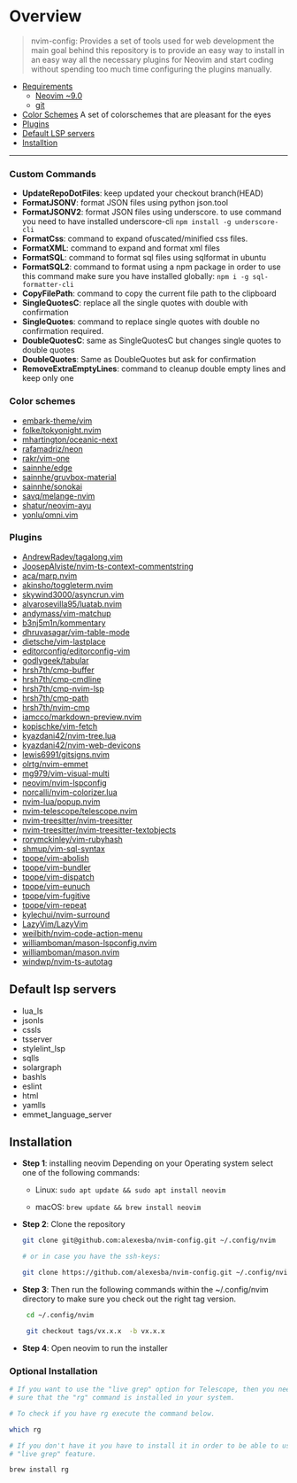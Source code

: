 <!-- **cSpell**: enable -->
# Overview

> nvim-config: Provides a set of tools used for web development the main goal
behind this repository is to provide an easy way to install in an easy way all
the necessary plugins for Neovim and start coding without spending too much time
configuring the plugins manually.

- [Requirements](#Requirements)
  - [Neovim ~9.0](/neovim/neovim)
  - [git](https://git-scm.com/)
- [Color Schemes](#color-schemes) A set of colorschemes that are pleasant for the eyes
- [Plugins](#plugins)
- [Default LSP servers](#default-lsp-servers)
- [Installtion](#installation)

-----

### Custom Commands
- **UpdateRepoDotFiles**: keep updated your checkout branch(HEAD)
- **FormatJSONV**: format JSON files using python json.tool
- **FormatJSONV2**: format JSON files using underscore. to use command you need to
  have installed underscore-cli `npm install -g underscore-cli`
- **FormatCss**: command to expand ofuscated/minified css files.
- **FormatXML**: command to expand and format xml files
- **FormatSQL**: command to format sql files using sqlformat in ubuntu
- **FormatSQL2**: command to format using a npm package in order to use this command
  make sure you have installed globally: `npm i -g sql-formatter-cli`
- **CopyFilePath**: command to copy the current file path to the clipboard
- **SingleQuotesC**: replace all the single quotes with double
  with confirmation
- **SingleQuotes**: command to replace single quotes with double no confirmation
  required.
- **DoubleQuotesC**: same as SingleQuotesC but changes single quotes to double quotes
- **DoubleQuotes**: Same as DoubleQuotes but ask for confirmation
- **RemoveExtraEmptyLines**: command to cleanup double empty lines and keep only
  one

### Color schemes

- [embark-theme/vim](http://github.com/embark-theme/vim)
- [folke/tokyonight.nvim](http://github.com/folke/tokyonight.nvim)
- [mhartington/oceanic-next](http://github.com/mhartington/oceanic-next)
- [rafamadriz/neon](http://github.com/rafamadriz/neon)
- [rakr/vim-one](http://github.com/rakr/vim-one)
- [sainnhe/edge](http://github.com/sainnhe/edge)
- [sainnhe/gruvbox-material](http://github.com/sainnhe/gruvbox-material)
- [sainnhe/sonokai](http://github.com/sainnhe/sonokai)
- [savq/melange-nvim](http://github.com/savq/melange-nvim)
- [shatur/neovim-ayu](http://github.com/shatur/neovim-ayu)
- [yonlu/omni.vim](http://github.com/yonlu/omni.vim)


### Plugins
- [AndrewRadev/tagalong.vim](http://github.com/AndrewRadev/tagalong.vim)
- [JoosepAlviste/nvim-ts-context-commentstring](http://github.com/JoosepAlviste/nvim-ts-context-commentstring)
- [aca/marp.nvim](http://github.com/aca/marp.nvim)
- [akinsho/toggleterm.nvim](http://github.com/akinsho/toggleterm.nvim)
- [skywind3000/asyncrun.vim](http://github.com/skywind3000/asyncrun.vim)
- [alvarosevilla95/luatab.nvim](http://github.com/alvarosevilla95/luatab.nvim)
- [andymass/vim-matchup](http://github.com/andymass/vim-matchup)
- [b3nj5m1n/kommentary](http://github.com/b3nj5m1n/kommentary) 
- [dhruvasagar/vim-table-mode](http://github.com/dhruvasagar/vim-table-mode)
- [dietsche/vim-lastplace](http://github.com/dietsche/vim-lastplace)
- [editorconfig/editorconfig-vim](http://github.com/editorconfig/editorconfig-vim)
- [godlygeek/tabular](http://github.com/godlygeek/tabular)
- [hrsh7th/cmp-buffer](http://github.com/hrsh7th/cmp-buffer)
- [hrsh7th/cmp-cmdline](http://github.com/hrsh7th/cmp-cmdline)
- [hrsh7th/cmp-nvim-lsp](http://github.com/hrsh7th/cmp-nvim-lsp)
- [hrsh7th/cmp-path](http://github.com/hrsh7th/cmp-path)
- [hrsh7th/nvim-cmp](http://github.com/hrsh7th/nvim-cmp)
- [iamcco/markdown-preview.nvim](http://github.com/iamcco/markdown-preview.nvim)
- [kopischke/vim-fetch](http://github.com/kopischke/vim-fetch)
- [kyazdani42/nvim-tree.lua](http://github.com/kyazdani42/nvim-tree.lua)
- [kyazdani42/nvim-web-devicons](http://github.com/kyazdani42/nvim-web-devicons)
- [lewis6991/gitsigns.nvim](http://github.com/lewis6991/gitsigns.nvim)
- [olrtg/nvim-emmet](http://github.com/olrtg/nvim-emmet) 
- [mg979/vim-visual-multi](http://github.com/mg979/vim-visual-multi)
- [neovim/nvim-lspconfig](http://github.com/neovim/nvim-lspconfig)
- [norcalli/nvim-colorizer.lua](http://github.com/norcalli/nvim-colorizer.lua)
- [nvim-lua/popup.nvim](http://github.com/nvim-lua/popup.nvim) 
- [nvim-telescope/telescope.nvim](http://github.com/nvim-telescope/telescope.nvim)
- [nvim-treesitter/nvim-treesitter](http://github.com/nvim-treesitter/nvim-treesitter)
- [nvim-treesitter/nvim-treesitter-textobjects](http://github.com/nvim-treesitter/nvim-treesitter-textobjects)
- [rorymckinley/vim-rubyhash](http://github.com/rorymckinley/vim-rubyhash)
- [shmup/vim-sql-syntax](http://github.com/shmup/vim-sql-syntax)
- [tpope/vim-abolish](http://github.com/tpope/vim-abolish)
- [tpope/vim-bundler](http://github.com/tpope/vim-bundler)
- [tpope/vim-dispatch](http://github.com/tpope/vim-dispatch)
- [tpope/vim-eunuch](http://github.com/tpope/vim-eunuch)
- [tpope/vim-fugitive](http://github.com/tpope/vim-fugitive)
- [tpope/vim-repeat](http://github.com/tpope/vim-repeat)
- [kylechui/nvim-surround](http://github.com/kylechui/nvim-surround)
- [LazyVim/LazyVim](http://github.com/LazyVim/LazyVim)
- [weilbith/nvim-code-action-menu](http://github.com/weilbith/nvim-code-action-menu)
- [williamboman/mason-lspconfig.nvim](http://github.com/williambomaLazyVim/LazyVim)
- [williamboman/mason.nvim](http://github.com/williamboman/mason.nvim)
- [windwp/nvim-ts-autotag](http://github.com/windwp/nvim-ts-autotag)

## Default lsp servers
  - lua_ls
  - jsonls
  - cssls
  - tsserver
  - stylelint_lsp
  - sqlls
  - solargraph
  - bashls
  - eslint
  - html
  - yamlls
  - emmet_language_server

## Installation

- **Step 1**: installing neovim
  Depending on your Operating system select one of the following commands:

   - Linux: `sudo apt update && sudo apt install neovim`
  
   - macOS: `brew update && brew install neovim`

- **Step 2**: Clone the repository

  ```sh
  git clone git@github.com:alexesba/nvim-config.git ~/.config/nvim
  
  # or in case you have the ssh-keys:

  git clone https://github.com/alexesba/nvim-config.git ~/.config/nvim
  ```
- **Step 3**: Then run the following commands within the ~/.config/nvim directory
  to make sure you check out the right tag version.
  ```sh
   cd ~/.config/nvim

   git checkout tags/vx.x.x  -b vx.x.x

  ```
- **Step 4**: Open neovim to run the installer

### Optional Installation

```sh
# If you want to use the "live grep" option for Telescope, then you need to make
# sure that the "rg" command is installed in your system.

# To check if you have rg execute the command below.

which rg

# If you don't have it you have to install it in order to be able to use the
# "live grep" feature.

brew install rg
```
